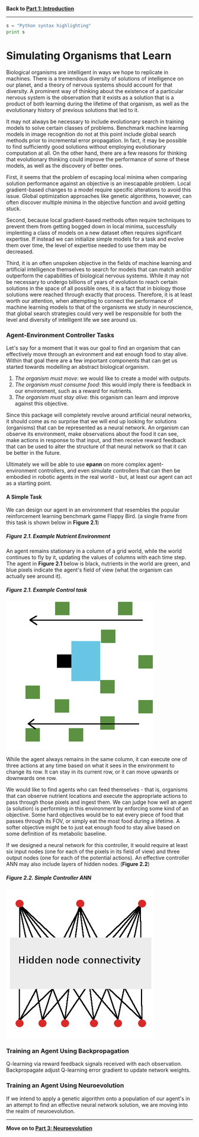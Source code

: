 **Back to [Part 1: Introduction](01introduction.md)**

---

```python
s = "Python syntax highlighting"
print s
```

# Simulating Organisms that Learn

Biological organisms are intelligent in ways we hope to replicate in machines. There is a tremendous diversity of solutions of intelligence on our planet, and a theory of nervous systems should account for that diversity. A prominent way of thinking about the existence of a particular nervous system is the observation that it exists as a solution that is a product of both learning during the lifetime of that organism, as well as the evolutionary history of previous solutions that led to it. 

It may not always be necessary to include evolutionary search in training models to solve certain classes of problems. Benchmark machine learning models in image recognition do not at this point include global search methods prior to incremental error propagation. In fact, it may be possible to find sufficiently good solutions without employing evolutionary computation at all. On the other hand, there are a few reasons for thinking that evolutionary thinking could improve the performance of some of these models, as well as the discovery of better ones. 

First, it seems that the problem of escaping local minima when comparing solution performance against an objective is an inescapable problem. Local gradient-based changes to a model require specific alterations to avoid this issue. Global optimization approaches like genetic algorithms, however, can often discover multiple minima in the objective function and avoid getting stuck. 

Second, because local gradient-based methods often require techniques to prevent them from getting bogged down in local minima, successfully implenting a class of models on a new dataset often requires significant expertise. If instead we can initialize simple models for a task and evolve them over time, the level of expertise needed to use them may be decreased. 

Third, it is an often unspoken objective in the fields of machine learning and artificial intelligence themselves to search for models that can match and/or outperform the capabilities of biological nervous systems. While it may not be necessary to undergo billions of years of evolution to reach certain solutions in the space of all possible ones, it is a fact that in biology those solutions were reached through exactly that process. Therefore, it is at least worth our attention, when attempting to connect the performance of machine learning models to that of the organisms we study in neuroscience, that global search strategies could very well be responsible for both the level and diversity of intelligent life we see around us. 


### Agent-Environment Controller Tasks

Let's say for a moment that it was our goal to find an organism that can effectively move through an evironment and eat enough food to stay alive. Within that goal there are a few important components that can get us started towards modelling an abstract biological organism. 

1. *The organism must move*: we would like to create a model with outputs.
2. *The organism must consume food*: this would imply there is feedback in our environment, such as a reward for nutrients.
3. *The organism must stay alive*: this organism can learn and improve against this objective. 

Since this package will completely revolve around artificial neural networks, it should come as no surprise that we will end up looking for solutions (organisms) that can be represented as a neural network. An organism can observe its environment, make observations about the food it can see, make actions in response to that input, and then receive reward feedback that can be used to alter the structure of that neural network so that it can be better in the future. 

Ultimately we will be able to use **epann** on more complex agent-environment controllers, and even simulate controllers that can then be embodied in robotic agents in the real world - but, at least our agent can act as a starting point. 

#### A Simple Task

We can design our agent in an environment that resembles the popular reinforcement learning benchmark game Flappy Bird. (a single frame from this task is shown below in **Figure 2.1**)

##### Figure 2.1. Example Nutrient Environment

An agent remains stationary in a column of a grid world, while the world continues to fly by it, updating the values of columns with each time step. The agent in **Figure 2.1** below is black, nutrients in the world are green, and blue pixels indicate the agent's field of view (what the organism can actually see around it).

##### Figure 2.1. Example Control task


![Figure 2.1](figures/agent.png)

While the agent always remains in the same column, it can execute one of three actions at any time based on what it sees in the environment to change its row. It can stay in its current row, or it can move upwards or downwards one row. 

We would like to find agents who can feed themselves - that is, organisms that can observe nutrient locations and execute the appropriate actions to pass through those pixels and ingest them. We can judge how well an agent (a solution) is performing in this environment by enforcing some kind of an objective. Some hard objectives would be to eat every piece of food that passes through its FOV, or simply eat the most food during a lifetime. A softer objective might be to just eat enough food to stay alive based on some definition of its metabolic baseline.

If we designed a neural network for this controller, it would require at least six input nodes (one for each of the pixels in its field of view) and three output nodes (one for each of the potential actions). An effective controller ANN may also include layers of hidden nodes. (**Figure 2.2**)

##### Figure 2.2. Simple Controller ANN

![Figure 2.2](figures/simplenet.png)

### Training an Agent Using Backpropagation

Q-learning via reward feedback signals received with each observation. Backpropagate adjust Q-learning error gradient to update network weights. 

### Training an Agent Using Neuroevolution

If we intend to apply a genetic algorithm onto a population of our agent's in an attempt to find an effective neural network solution, we are moving into the realm of neuroevolution.  

---

**Move on to [Part 3: Neuroevolution](03neuroevolution.ipynb)**